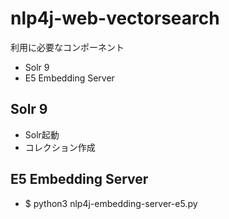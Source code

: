 # nlp4j-web-vectorsearch

利用に必要なコンポーネント

- Solr 9
- E5 Embedding Server

## Solr 9

- Solr起動
- コレクション作成

## E5 Embedding Server

- $ python3  nlp4j-embedding-server-e5.py

